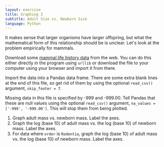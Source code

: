 ```yaml
---
layout: exercise
title: Graphing 3
subtitle: Adult Size vs. Newborn Size
language: Python
---
```


It makes sense that larger organisms have larger offspring, but what the
mathematical form of this relationship should be is unclear. Let's
look at the problem empirically for mammals.

Download some
[mammal life history data](http://esapubs.org/archive/ecol/E084/093/Mammal_lifehistories_v2.txt)
from the web. You can do this either directly in the program using `urllib` or
download the file to your computer using your browser and import it from there.

Import the data into a Pandas data frame. There are some extra blank lines at
the end of this file, so get rid of them by using the optional `read_csv()`
argument, `skip_footer = 7`.

Missing data in this file is specified by -999 and -999.00. Tell Pandas that
these are null values using the optional `read_csv()` argument,
`na_values = ['-999', '-999.00']`. This will stop them from being plotted.

1. Graph adult mass vs. newborn mass. Label the axes.
2. Graph the log (base 10) of adult mass vs. the log (base 10) of
   newborn mass. Label the axes.
3. For data where `order` is `Rodentia`, graph the log (base 10) of adult mass
   vs. the log (base 10) of newborn mass. Label the axes.
